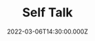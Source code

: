 ---
title: "Self Talk"
image: https://i.imgur.com/GCqqPUA.png
date: 2022-03-06T14:30:00.000Z
video:
  type: vimeo
  id: 685298120
speaker:
    name: "Bart Wilkins"
    permalink: "bart-wilkins"
series: "overwhelmed"
---